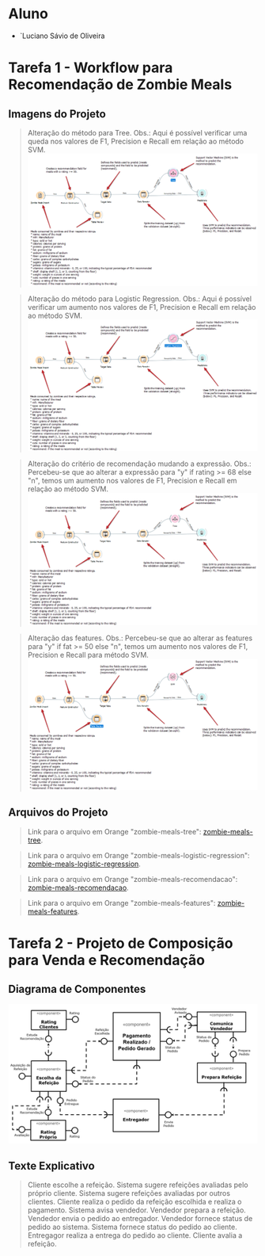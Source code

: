 # Aluno
* `Luciano Sávio de Oliveira

# Tarefa 1 - Workflow para Recomendação de Zombie Meals

## Imagens do Projeto
> Alteração do método para Tree. Obs.: Aqui é possível verificar uma queda nos valores de F1, Precision e Recall em relação ao método SVM.
![Workflow Orange](lab01/images/zombie-meals-tree.png)

> Alteração do método para Logistic Regression. Obs.: Aqui é possível verificar um aumento nos valores de F1, Precision e Recall em relação ao método SVM.
![Workflow Orange](lab01/images/zombie-meals-logistic-regression.png)

> Alteração do critério de recomendação mudando a expressão. Obs.: Percebeu-se que ao alterar a expressão para "y" if rating >= 68 else "n", temos um aumento nos valores de F1, Precision e Recall em relação ao método SVM.
![Workflow Orange](lab01/images/zombie-meals-recomendacao.png)

> Alteração das features. Obs.: Percebeu-se que ao alterar as features para "y" if fat >= 50 else "n", temos um aumento nos valores de F1, Precision e Recall para método SVM.
![Workflow Orange](lab01/images/zombie-meals-features.png)

## Arquivos do Projeto
> Link para o arquivo em Orange "zombie-meals-tree":
[zombie-meals-tree](lab01/orange/zombie-meals-tree.ows).

> Link para o arquivo em Orange "zombie-meals-logistic-regression":
[zombie-meals-logistic-regression](lab01/orange/zombie-meals-logistic-regression.ows).

> Link para o arquivo em Orange "zombie-meals-recomendacao":
[zombie-meals-recomendacao](lab01/orange/zombie-meals-recomendacao.ows).

> Link para o arquivo em Orange "zombie-meals-features":
[zombie-meals-features](lab01/orange/zombie-meals-features.ows).

# Tarefa 2 - Projeto de Composição para Venda e Recomendação

## Diagrama de Componentes
![Fluxo Marketplace](lab01/images/fluxo-marketplace.png)

## Texte Explicativo
> Cliente escolhe a refeição.
> Sistema sugere refeições avaliadas pelo próprio cliente.
> Sistema sugere refeições avaliadas por outros clientes.
> Cliente realiza o pedido da refeição escolhida e realiza o pagamento.
> Sistema avisa vendedor.
> Vendedor prepara a refeição.
> Vendedor envia o pedido ao entregador.
> Vendedor fornece status de pedido ao sistema.
> Sistema fornece status do pedido ao cliente.
> Entregagor realiza a entrega do pedido ao cliente.
> Cliente avalia a refeição.
